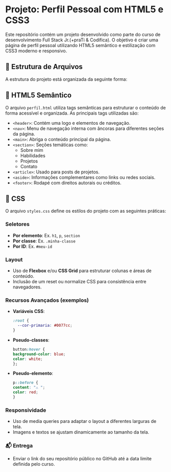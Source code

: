 # Projeto: Perfil Pessoal com HTML5 e CSS3

Este repositório contém um projeto desenvolvido como parte do curso de desenvolvimento Full Stack Jr.(+praTi & Codifica). O objetivo é criar uma página de perfil pessoal utilizando HTML5 semântico e estilização com CSS3 moderno e responsivo.

## 📁 Estrutura de Arquivos

A estrutura do projeto está organizada da seguinte forma:



## 🧱 HTML5 Semântico

O arquivo `perfil.html` utiliza tags semânticas para estruturar o conteúdo de forma acessível e organizada. As principais tags utilizadas são:

- `<header>`: Contém uma logo e elementos de navegação.
- `<nav>`: Menu de navegação interna com âncoras para diferentes seções da página.
- `<main>`: Abriga o conteúdo principal da página.
- `<section>`: Seções temáticas como:
  - Sobre mim
  - Habilidades
  - Projetos
  - Contato
- `<article>`: Usado para posts de projetos.
- `<aside>`: Informações complementares como links ou redes sociais.
- `<footer>`: Rodapé com direitos autorais ou créditos.

## 🎨 CSS

O arquivo `styles.css` define os estilos do projeto com as seguintes práticas:

### Seletores

- **Por elemento**: Ex. `h1`, `p`, `section`
- **Por classe**: Ex. `.minha-classe`
- **Por ID**: Ex. `#meu-id`

### Layout

- Uso de **Flexbox** e/ou **CSS Grid** para estruturar colunas e áreas de conteúdo.
- Inclusão de um reset ou normalize CSS para consistência entre navegadores.

### Recursos Avançados (exemplos)

- **Variáveis CSS**:  
  ```css
  :root {
    --cor-primaria: #0077cc;
  }

- **Pseudo-classes**:  
  ```css
  button:hover {
  background-color: blue;
  color: white;
  };

- **Pseudo-elemento**:  
  ```css
  p::before {
  content: "⚠️ ";
  color: red;
  }


### Responsividade

- Uso de media queries para adaptar o layout a diferentes larguras de tela.
- Imagens e textos se ajustam dinamicamente ao tamanho da tela.

### 📬 Entrega

- Enviar o link do seu repositório público no GitHub até a data limite definida pelo curso.